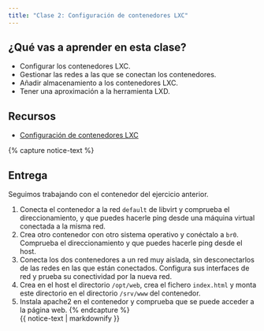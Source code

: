 ```yaml
---
title: "Clase 2: Configuración de contenedores LXC"
---
```


## ¿Qué vas a aprender en esta clase?

* Configurar los contenedores LXC.
* Gestionar las redes a las que se conectan los contenedores.
* Añadir almacenamiento a los contenedores LXC.
* Tener una aproximación a la herramienta LXD.

## Recursos

* [Configuración de contenedores LXC](lxc2.html)

{% capture notice-text %}
## Entrega

Seguimos trabajando con el contenedor del ejercicio anterior.

1. Conecta el contenedor a la red `default` de libvirt y comprueba el direccionamiento, y que puedes hacerle ping desde una máquina virtual conectada a la misma red.
2. Crea otro contenedor con otro sistema operativo y conéctalo a `br0`. Comprueba el direccionamiento y que puedes hacerle ping desde el host.
3. Conecta los dos contenedores a un red muy aislada, sin desconectarlos de las redes en las que están conectados. Configura sus interfaces de red y prueba su conectividad por la nueva red.
4. Crea en el host el directorio `/opt/web`, crea el fichero `index.html` y monta este directorio en el directorio `/srv/www` del contenedor.
5. Instala apache2 en el contenedor y comprueba que se puede acceder a la página web.
{% endcapture %}<div class="notice--info">{{ notice-text | markdownify }}</div>